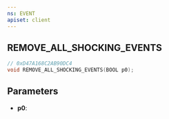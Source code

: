 ```yaml
---
ns: EVENT
apiset: client
---
```

## REMOVE_ALL_SHOCKING_EVENTS

```c
// 0xD47A168C2AB90DC4
void REMOVE_ALL_SHOCKING_EVENTS(BOOL p0);
```


## Parameters
* **p0**:



